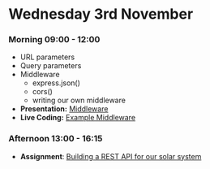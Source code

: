 # Wednesday 3rd November

### Morning 09:00 - 12:00

+ URL parameters
+ Query parameters
+ Middleware
  + express.json()
  + cors()
  + writing our own middleware
+ **Presentation:** [Middleware](https://docs.google.com/presentation/d/1V4bIsnjp1BReGbjdkhaoASjV2XDo7H7xNOIZcTbpP5E/edit?usp=sharing)
+ **Live Coding:** [Example Middleware](https://github.com/GillesDCI/example-middleware)


### Afternoon 13:00 - 16:15

+ **Assignment**: [Building a REST API for our solar system](https://github.com/FrancoSpeziali/express-solar-system-api)
